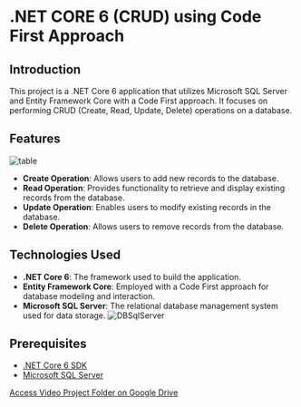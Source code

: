 # .NET CORE 6 (CRUD) using Code First Approach 

## Introduction

This project is a .NET Core 6 application that utilizes Microsoft SQL Server and Entity Framework Core with a Code First approach. It focuses on performing CRUD (Create, Read, Update, Delete) operations on a database.

## Features
![table](https://github.com/HashirSaudKhan/ASP.NET-Core-6-Projects/assets/93030144/148d9ebf-f406-4635-8e4c-5413e5df9b8b)
- **Create Operation**: Allows users to add new records to the database.
- **Read Operation**: Provides functionality to retrieve and display existing records from the database.
- **Update Operation**: Enables users to modify existing records in the database.
- **Delete Operation**: Allows users to remove records from the database.

## Technologies Used

- **.NET Core 6**: The framework used to build the application.
- **Entity Framework Core**: Employed with a Code First approach for database modeling and interaction.
- **Microsoft SQL Server**: The relational database management system used for data storage.
  ![DBSqlServer](https://github.com/HashirSaudKhan/ASP.NET-Core-6-Projects/assets/93030144/ea201e96-a956-49ea-ba5e-b43a4064bbef)
  
## Prerequisites

- [.NET Core 6 SDK](https://dotnet.microsoft.com/download/dotnet/6.0)
- [Microsoft SQL Server](https://www.microsoft.com/en-us/sql-server/sql-server-downloads)

[Access Video Project Folder on Google Drive](https://drive.google.com/file/d/1tV6vYQhMSEC6Vl7kLhwj5A2oNPFThvNF/view?usp=drive_link)

